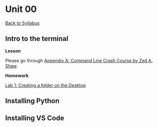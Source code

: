 # Unit 00
[Back to Syllabus](../README.md)

## Intro to the terminal

**Lesson**

Please go through [Appendix A: Command Line Crash Course by Zed A. Shaw](https://learnrubythehardway.org/book/appendixa.html)

**Homework**

[Lab 1: Creating a folder on the Desktop](../labs/lab01.md)

## Installing Python

## Installing VS Code